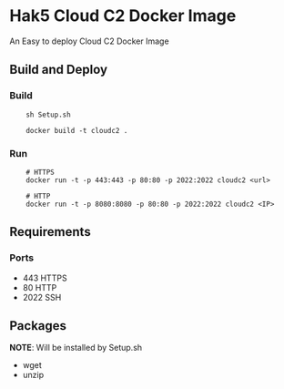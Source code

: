 # Hak5 Cloud C2 Docker Image
An Easy to deploy Cloud C2 Docker Image

## Build and Deploy
### Build
```
    sh Setup.sh

    docker build -t cloudc2 .
```

### Run
```
    # HTTPS
    docker run -t -p 443:443 -p 80:80 -p 2022:2022 cloudc2 <url>
    
    # HTTP
    docker run -t -p 8080:8080 -p 80:80 -p 2022:2022 cloudc2 <IP>
```

## Requirements
### Ports
* 443   HTTPS
* 80    HTTP
* 2022  SSH

## Packages
**NOTE**: Will be installed by Setup.sh
* wget
* unzip
